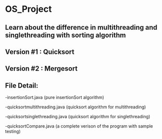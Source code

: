# OS_Project

## Learn about the difference in multithreading and singlethreading with sorting algorithm

## Version #1 : Quicksort
## Version #2 : Mergesort

## File Detail:
  -insertionSort.java (pure insertionSort algorithm)
  
  -quicksortmultithreading.java (quicksort algorithm for multithreading)
  
  -quicksortsinglethreading.java (quicksort algorithm for singlethreading)
  
  -quicksortCompare.java (a complete verison of the program with sample testing)
